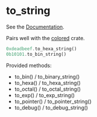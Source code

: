# to\_string

See the [Documentation](https://docs.rs/to_string).

Pairs well with the [colored](https://github.com/mackwic/colored) crate.

```rust
0xdeadbeef.to_hexa_string()
0b10101.to_bin_string()
```

Provided methods:
- to\_bin() / to\_binary\_string()
- to\_hexa() / to\_hexa\_string()
- to\_octal() / to\_octal\_string()
- to\_exp() / to\_exp\_string()
- to\_pointer() / to\_pointer\_string()
- to\_debug() / to\_debug\_string()

